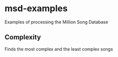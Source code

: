 # msd-examples

Examples of processing the Million Song Database


## Complexity

Finds the most complex and the least complex songs
